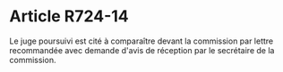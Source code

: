 # Article R724-14

Le juge poursuivi est cité à comparaître devant la commission par lettre recommandée avec demande d'avis de réception par le secrétaire de la commission.
